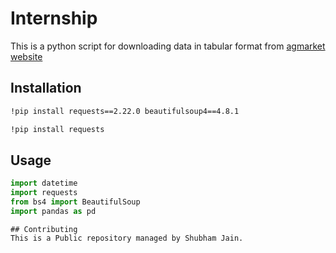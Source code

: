 # Internship
This is a python script for downloading data in tabular format from [agmarket website](https://agmarknet.gov.in/)

## Installation
```bash
!pip install requests==2.22.0 beautifulsoup4==4.8.1

```



```bash
!pip install requests
```

## Usage

```python
import datetime
import requests
from bs4 import BeautifulSoup
import pandas as pd
```
```
## Contributing
This is a Public repository managed by Shubham Jain.
